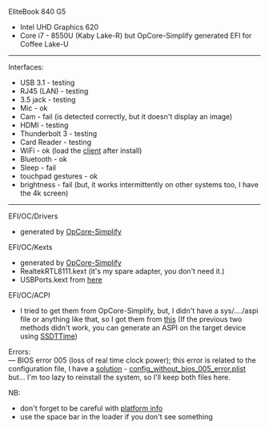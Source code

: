 EliteBook 840 G5
- Intel UHD Graphics 620
- Core i7 - 8550U (Kaby Lake-R) but OpCore-Simplify generated EFI for Coffee Lake-U 
---
Interfaces:
- USB 3.1 - testing
- RJ45 (LAN) - testing
- 3.5 jack - testing
- Mic - ok
- Cam - fail (is detected correctly, but it doesn't display an image)
- HDMI - testing
- Thunderbolt 3 - testing
- Card Reader - testing
- WiFi - ok (load the [client](https://github.com/OpenIntelWireless/HeliPort/releases/) after install) 
- Bluetooth - ok
- Sleep - fail
- touchpad gestures - ok
- brightness - fail (but, it works intermittently on other systems too, I have the 4k screen)
---
EFI/OC/Drivers
- generated by [OpCore-Simplify](https://github.com/lzhoang2801/OpCore-Simplify)

EFI/OC/Kexts<br>
- generated by [OpCore-Simplify](https://github.com/lzhoang2801/OpCore-Simplify)
- RealtekRTL8111.kext (it's my spare adapter, you don't need it.)
- USBPorts.kext from [here](https://github.com/MetalStrikerXLR/Hackintosh-HP-Elitebook-840-G5-Sonoma.git)

EFI/OC/ACPI<br>
- I tried to get them from OpCore-Simplify, but, I didn't have a sys/..../aspi file or anything like that, so I got them from [this](https://github.com/kecinzer/hpelitebook850g5-opencore) (If the previous two methods didn't work, you can generate an ASPI on the target device using [SSDTTime](https://github.com/corpnewt/SSDTTime))

Errors:<br>
— BIOS error 005 (loss of real time clock power); this error is related to the configuration file, I have a [solution](https://github.com/AI-paca/HP-EliteBook-840-G5-Sequoia/commit/ad67879db6f610d0a522bfd27727b328cd686e63) - [config_without_bios_005_error.plist](https://github.com/AI-paca/HP-EliteBook-840-G5-Sequoia/blob/main/EFI/OC/config_without_bios_005_error.plist) but... I'm too lazy to reinstall the system, so I'll keep both files here.

NB:<br>
- don't forget to be careful with [platform info](https://dortania.github.io/OpenCore-Install-Guide/config-laptop.plist/kaby-lake.html#platforminfo)
- use the space bar in the loader if you don't see something
